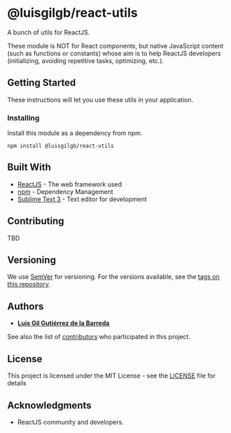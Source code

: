 # @luisgilgb/react-utils

A bunch of utils for ReactJS.

These module is NOT for React components, but native JavaScript content (such as functions or constants) whose aim is to help ReactJS developers (initializing, avoiding repetitive tasks, optimizing, etc.).

## Getting Started

These instructions will let you use these utils in your application.

### Installing

Install this module as a dependency from npm.

```
npm install @luisgilgb/react-utils
```

## Built With

* [ReactJS](http://reactjs.org/) - The web framework used
* [npm](https://www.npmjs.org/) - Dependency Management
* [Sublime Text 3](https://www.sublimetext.com/) - Text editor for development

## Contributing

TBD

## Versioning

We use [SemVer](http://semver.org/) for versioning. For the versions available, see the [tags on this repository](https://github.com/LuisGilGB/react-utils/tags).

## Authors

* **[Luis Gil Gutiérrez de la Barreda](https://github.com/LuisGilGB)**

See also the list of [contributors](https://github.com/LuisGilGB/react-utils/contributors) who participated in this project.

## License

This project is licensed under the MIT License - see the [LICENSE](LICENSE) file for details

## Acknowledgments

* ReactJS community and developers.
